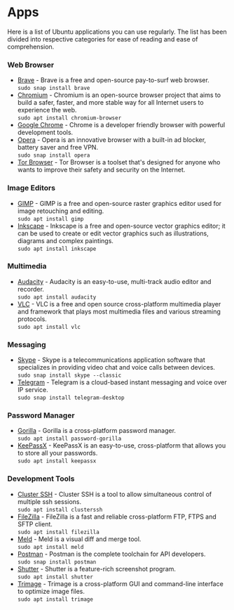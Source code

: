 # Apps

Here is a list of Ubuntu applications you can use regularly. The list has
been divided into respective categories for ease of reading and ease of
comprehension.

### Web Browser

  * [Brave](https://brave.com/) - Brave is a free and open-source pay-to-surf
    web browser.  
    `sudo snap install brave`
  * [Chromium](https://www.chromium.org/Home) - Chromium is an open-source
    browser project that aims to build a safer, faster, and more stable way
    for all Internet users to experience the web.  
    `sudo apt install chromium-browser`
  * [Google Chrome](https://www.google.com/intl/en/chrome/) - Chrome is a
    developer friendly browser with powerful development tools.
  * [Opera](https://www.opera.com/) - Opera is an innovative browser with a
    built-in ad blocker, battery saver and free VPN.  
    `sudo snap install opera`
  * [Tor Browser](https://www.torproject.org/) - Tor Browser is a toolset
    that's designed for anyone who wants to improve their safety and security
    on the Internet. 

### Image Editors

  * [GIMP](https://www.gimp.org/) - GIMP is a free and open-source raster
    graphics editor used for image retouching and editing.  
    `sudo apt install gimp`
  * [Inkscape](https://inkscape.org) - Inkscape is a free and open-source
    vector graphics editor; it can be used to create or edit vector graphics
    such as illustrations, diagrams and complex paintings.  
    `sudo apt install inkscape`

### Multimedia

  * [Audacity](https://www.audacityteam.org/) - Audacity is an easy-to-use,
    multi-track audio editor and recorder.  
    `sudo apt install audacity`
  * [VLC](https://www.videolan.org/) - VLC is a free and open source
    cross-platform multimedia player and framework that plays most multimedia
    files and various streaming protocols.  
    `sudo apt install vlc`

### Messaging

  * [Skype](https://www.skype.com/en/) - Skype is a telecommunications
    application software that specializes in providing video chat and voice
    calls between devices.  
    `sudo snap install skype --classic`
  * [Telegram](https://telegram.org/) - Telegram is a cloud-based instant
    messaging and voice over IP service.  
    `sudo snap install telegram-desktop`

### Password Manager

  * [Gorilla](https://github.com/zdia/gorilla) - Gorilla is a cross-platform
    password manager.  
    `sudo apt install password-gorilla`
  * [KeePassX](https://www.keepassx.org/) - KeePassX is an easy-to-use,
    cross-platform that allows you to store all your passwords.  
    `sudo apt install keepassx`

### Development Tools

  * [Cluster SSH](https://sourceforge.net/projects/clusterssh/) - Cluster SSH
    is a tool to allow simultaneous control of multiple ssh sessions.  
    `sudo apt install clusterssh`
  * [FileZilla](https://filezilla-project.org/) - FileZilla is a fast and
    reliable cross-platform FTP, FTPS and SFTP client.  
    `sudo apt install filezilla`
  * [Meld](http://meldmerge.org/) - Meld is a visual diff and merge tool.  
    `sudo apt install meld`
  * [Postman](https://www.getpostman.com/) - Postman is the complete toolchain
    for API developers.  
    `sudo snap install postman`
  * [Shutter](http://shutter-project.org/) - Shutter is a feature-rich
    screenshot program.  
    `sudo apt install shutter`
  * [Trimage](https://trimage.org/) - Trimage is a cross-platform GUI and
    command-line interface to optimize image files.  
    `sudo apt install trimage`

